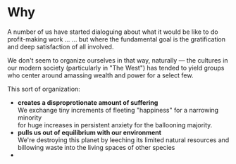 # Why

A number of us have started dialoguing about what it would be like to do profit-making work ...
... but where the fundamental goal is the gratification and deep satisfaction of all involved.

We don't seem to organize ourselves in that way, naturally — the cultures in our modern society (particularly in "The West") has tended to yield groups who center around amassing wealth and power for a select few.

This sort of organization:
- **creates a disproprotionate amount of suffering** \
  We exchange tiny increments of fleeting "happiness" for a narrowing minority \
  for huge increases in persistent anxiety for the ballooning majority.
- **pulls us out of equilibrium with our environment** \
  We're destroying this planet by leeching its limited natural resources and billowing waste into the living spaces of other species
- 
  
